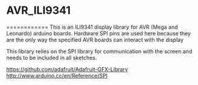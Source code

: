 # AVR_ILI9341
============
This is an ILI9341 display library for AVR (Mega and Leonardo) arduino boards.
Hardware SPI pins are used here because they are the only way the specified AVR boards can interact with the display

This library relies on the SPI library for communication with the screen and needs to be included in all sketches.

https://github.com/adafruit/Adafruit-GFX-Library
http://www.arduino.cc/en/Reference/SPI
